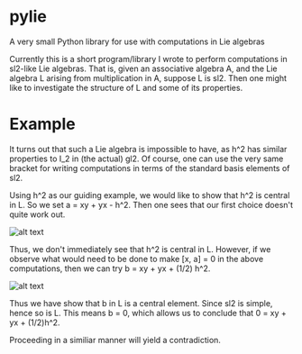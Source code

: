 # pylie
A very small Python library for use with computations in Lie algebras

Currently this is a short program/library I wrote to perform computations in sl2-like Lie algebras. That is, given an associative algebra A,
and the Lie algebra L arising from multiplication in A, suppose L is sl2. Then one might like to investigate the structure of L and some of its
properties. 

# Example
It turns out that such a Lie algebra is impossible to have, as h^2 has similar properties to I_2 in (the actual) gl2. Of course, one
can use the very same bracket for writing computations in terms of the standard basis elements of sl2.

Using h^2 as our guiding example, we would like to show that h^2 is central in L. So we set a = xy + yx - h^2. Then one sees that our first 
choice doesn't quite work out.

![alt text](https://i.imgur.com/QBUGIYw.png)

Thus, we don't immediately see that h^2 is central in L. However, if we observe what would need to be done to make [x, a] = 0 in the 
above computations, then we can try b = xy + yx + (1/2) h^2.

![alt text](https://i.imgur.com/rNNNrx0.png)

Thus we have show that b in L is a central element. Since sl2 is simple, hence so is L. This means b = 0, which allows us to conclude that 
0 = xy + yx + (1/2)h^2.

Proceeding in a similiar manner will yield a contradiction.
